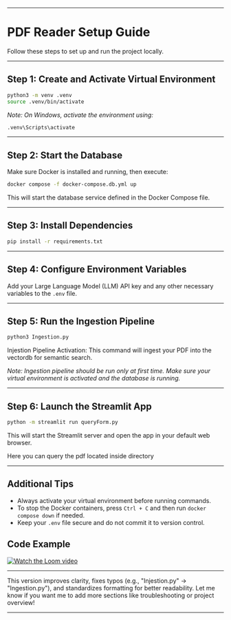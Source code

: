 
---

# PDF Reader Setup Guide

Follow these steps to set up and run the project locally.

---

## Step 1: Create and Activate Virtual Environment

```bash
python3 -m venv .venv
source .venv/bin/activate
```

*Note: On Windows, activate the environment using:*

```bash
.venv\Scripts\activate
```

---

## Step 2: Start the Database

Make sure Docker is installed and running, then execute:

```bash
docker compose -f docker-compose.db.yml up
```

This will start the database service defined in the Docker Compose file.

---

## Step 3: Install Dependencies

```bash
pip install -r requirements.txt
```

---

## Step 4: Configure Environment Variables

Add your Large Language Model (LLM) API key and any other necessary variables to the `.env` file.

---

## Step 5: Run the Ingestion Pipeline

```bash
python3 Ingestion.py
```
Injestion Pipeline Activation: This command will ingest your PDF into the vectordb for semantic search.

*Note: Ingestion pipeline should be run only at first time. Make sure your virtual environment is activated and the database is running.*

---

## Step 6: Launch the Streamlit App

```bash
python -m streamlit run queryForm.py
```

This will start the Streamlit server and open the app in your default web browser.

Here you can query the pdf located inside directory

---

## Additional Tips

- Always activate your virtual environment before running commands.
- To stop the Docker containers, press `Ctrl + C` and then run `docker compose down` if needed.
- Keep your `.env` file secure and do not commit it to version control.

## Code Example
[![Watch the Loom video](assets/loom-thumbnail.png)](https://www.loom.com/share/3ddb9681adf74979add9005c59be8694?sid=dfe7e42e-998e-4789-a12d-99227b7e7af8)


---

This version improves clarity, fixes typos (e.g., "Injestion.py" → "Ingestion.py"), and standardizes formatting for better readability. Let me know if you want me to add more sections like troubleshooting or project overview!

---